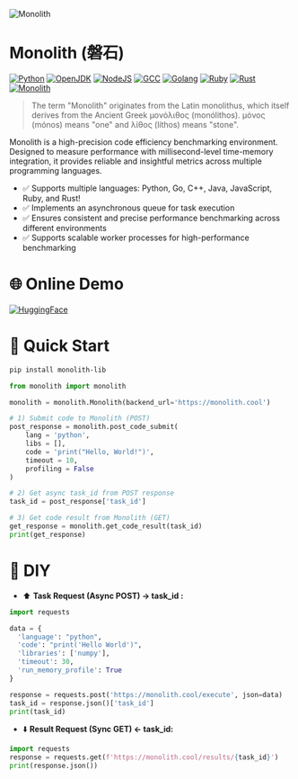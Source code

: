 ![Monolith](https://github.com/user-attachments/assets/98aa471d-462f-4395-9510-5e55ef7a4dae)

# Monolith (磐石)

[![Python](https://img.shields.io/badge/Python-3.9.19-blue)](https://hub.docker.com/_/python)
[![OpenJDK](https://img.shields.io/badge/OpenJDK-11.0.12-blue)]()
[![NodeJS](https://img.shields.io/badge/NodeJS-22-blue)](https://hub.docker.com/_/node)
[![GCC](https://img.shields.io/badge/GCC-11.2-blue)](https://hub.docker.com/_/gcc)
[![Golang](https://img.shields.io/badge/Golang-1.17-blue)](https://hub.docker.com/_/golang)
[![Ruby](https://img.shields.io/badge/Ruby-3.0.2-blue)](https://hub.docker.com/_/ruby)
[![Rust](https://img.shields.io/badge/Rust-1.85-blue)](https://hub.docker.com/_/rust)
[![Monolith](https://img.shields.io/pypi/v/monolith-lib)](https://pypi.org/project/monolith-lib/)

> The term "Monolith" originates from the Latin monolithus, which itself derives from the Ancient Greek μονόλιθος (monólithos).
> μόνος (mónos) means "one" and λίθος (líthos) means "stone".

Monolith is a high-precision code efficiency benchmarking environment. Designed to measure performance with millisecond-level time-memory integration, it provides reliable and insightful metrics across multiple programming languages.

- ✅ Supports multiple languages: Python, Go, C++, Java, JavaScript, Ruby, and Rust! 
- ✅ Implements an asynchronous queue for task execution
- ✅ Ensures consistent and precise performance benchmarking across different environments
- ✅ Supports scalable worker processes for high-performance benchmarking

# 🌐 Online Demo
[![HuggingFace](https://img.shields.io/badge/Hugging%20Face-Elfsong/Monolith-ffd21e.svg)](https://huggingface.co/spaces/Elfsong/Monolith)

# 🚀 Quick Start

```bash
pip install monolith-lib
```

```python
from monolith import monolith

monolith = monolith.Monolith(backend_url='https://monolith.cool')

# 1) Submit code to Monolith (POST)
post_response = monolith.post_code_submit(
    lang = 'python',
    libs = [],
    code = 'print("Hello, World!")',
    timeout = 10,
    profiling = False
)

# 2) Get async task_id from POST response
task_id = post_response['task_id']

# 3) Get code result from Monolith (GET)
get_response = monolith.get_code_result(task_id)
print(get_response)
```

# 🚧 DIY
- ⬆️ **Task Request (Async POST) -> task_id :**
```python
import requests

data = {
  'language': "python",
  'code': "print('Hello World')",
  'libraries': ['numpy'],
  'timeout': 30,
  'run_memory_profile': True
}

response = requests.post('https://monolith.cool/execute', json=data)
task_id = response.json()['task_id']
print(task_id)
```

- ⬇️ **Result Request (Sync GET) <- task_id:**
```python
import requests
response = requests.get(f'https://monolith.cool/results/{task_id}')
print(response.json())
```
